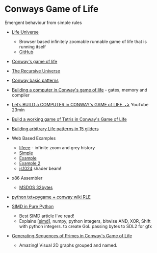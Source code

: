 Conways Game of Life
====================

Emergent behaviour from simple rules

* [Life Universe](https://oimo.io/works/life/)
    * Browser based infinitely zoomable runnable game of life that is running itself
    * [GitHub](https://github.com/saharan/works/tree/main/life)

* [Conway's game of life](http://www.conwaylife.com/)
* [The Recursive Universe](http://www.amandaghassaei.com/blog/2020/05/01/the-recursive-universe/)
* [Conway basic patterns](http://pi.math.cornell.edu/~lipa/mec/lesson6.html)
* [Building a computer in Conway's game of life](https://www.nicolasloizeau.com/gol-computer) - gates, memory and compiler
* [Let’s BUILD a COMPUTER in CONWAY's GAME of LIFE ⠠⠵](https://www.youtube.com/watch?v=Kk2MH9O4pXY) YouTube 23min
* [Build a working game of Tetris in Conway's Game of Life](https://codegolf.stackexchange.com/questions/11880/build-a-working-game-of-tetris-in-conways-game-of-life)
* [Building arbitrary Life patterns in 15 gliders](https://btm.qva.mybluehost.me/building-arbitrary-life-patterns-in-15-gliders/)
* Web Based Examples
    * [lifeee](https://lifeee.netlify.app/) - infinite zoom and grey history
    * [Simple](https://playgameoflife.com/)
    * [Example](https://pmav.eu/stuff/javascript-game-of-life-v3.1.1/)
    * [Example 2](https://www.samcodes.co.uk/project/game-of-life/)
    * [js1024](https://js1024.fun/demos/2020/8) shader beam!
* x86 Assembler
    * [MSDOS 32bytes](https://www.pouet.net/prod.php?which=85485)

* [python txt+pygame + conway wiki RLE](https://github.com/calaldees/TeachProgramming/tree/master/teachprogramming/static/projects/data/other/)

* [SIMD in Pure Python](https://www.da.vidbuchanan.co.uk/blog/python-swar.html)
    * Best SIMD article I've read!
    * Explains [[simd]], numpy, python integers, bitwise AND, XOR, Shift with python integers. to create GoL passing bytes to SDL2 for gfx

* [Generating Sequences of Primes in Conway's Game of Life](http://www.nathanieljohnston.com/2009/08/generating-sequences-of-primes-in-conways-game-of-life/)
    * Amazing! Visual 2D graphs grouped and named.

[//begin]: # "Autogenerated link references for markdown compatibility"
[simd]: simd.md "SIMD"
[//end]: # "Autogenerated link references"